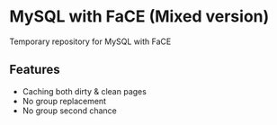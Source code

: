 # MySQL with FaCE (Mixed version)

Temporary repository for MySQL with FaCE

## Features

- Caching both dirty & clean pages
- No group replacement
- No group second chance
